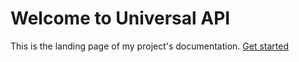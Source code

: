 # Welcome to Universal API

This is the landing page of my project's documentation.
[Get started](get-started.md)

